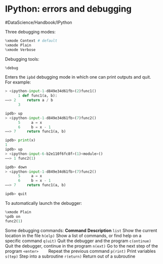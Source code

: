 # IPython: errors and debugging
#DataScience/Handbook/IPython

Three debugging modes:
```python
%xmode Context # default
%xmode Plain
%xmode Verbose
```

Debugging tools:
```python
%debug
```

Enters the `ipbd` debugging mode in which one can print outputs and quit. For example:
``` python
> <ipython-input-1-d849e34d61fb>(2)func1()
      1 def func1(a, b):
——> 2     return a / b
      3 

ipdb> up
> <ipython-input-1-d849e34d61fb>(7)func2()
      5     a = x
      6     b = x - 1
——> 7     return func1(a, b)

ipdb> print(x)
1
ipdb> up
> <ipython-input-6-b2e110f6fc8f>(1)<module>()
——> 1 func2(1)

ipdb> down
> <ipython-input-1-d849e34d61fb>(7)func2()
      5     a = x
      6     b = x - 1
——> 7     return func1(a, b)

ipdb> quit
```

To automatically launch the debugger:
```python
%xmode Plain
%pdb on
func2(1)
```

Some debugging commands:
**Command**		**Description**
`list`				Show the current location in the file
`h(elp)`			Show a list of commands, or find help on a specific command
`q(uit)`			Quit the debugger and the program
`c(ontinue)`		Quit the debugger, continue in the program
`n(ext)`			Go to the next step of the program
`<enter>	`		Repeat the previous command
`p(rint)`			Print variables
`s(tep)`			Step into a subroutine
`r(eturn)`			Return out of a subroutine

